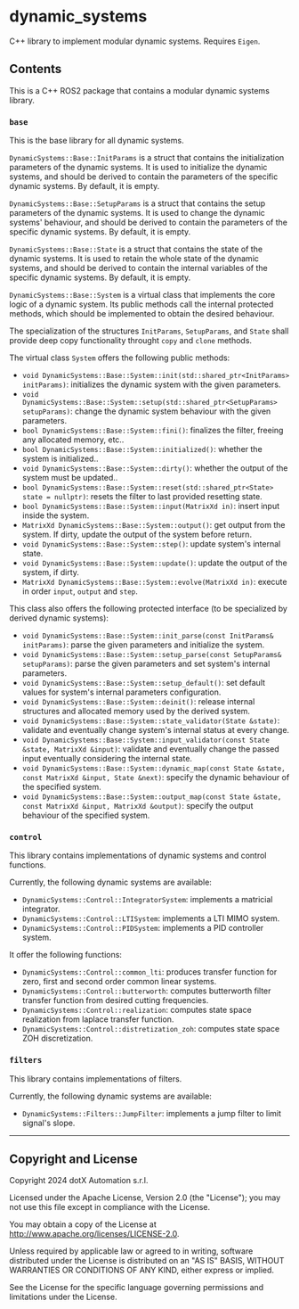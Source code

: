# dynamic_systems

C++ library to implement modular dynamic systems. Requires `Eigen`.

## Contents

This is a C++ ROS2 package that contains a modular dynamic systems library.

### `base`

This is the base library for all dynamic systems.

`DynamicSystems::Base::InitParams` is a struct that contains the initialization parameters of the dynamic systems. It is used to initialize the dynamic systems, and should be derived to contain the parameters of the specific dynamic systems. By default, it is empty.

`DynamicSystems::Base::SetupParams` is a struct that contains the setup parameters of the dynamic systems. It is used to change the dynamic systems' behaviour, and should be derived to contain the parameters of the specific dynamic systems. By default, it is empty.

`DynamicSystems::Base::State` is a struct that contains the state of the dynamic systems. It is used to retain the whole state of the dynamic systems, and should be derived to contain the internal variables of the specific dynamic systems. By default, it is empty.

`DynamicSystems::Base::System` is a virtual class that implements the core logic of a dynamic system. Its public methods call the internal protected methods, which should be implemented to obtain the desired behaviour.

The specialization of the structures `InitParams`, `SetupParams`, and `State` shall provide deep copy functionality throught `copy` and `clone` methods.

The virtual class `System` offers the following public methods:

- `void DynamicSystems::Base::System::init(std::shared_ptr<InitParams> initParams)`: initializes the dynamic system with the given parameters.
- `void DynamicSystems::Base::System::setup(std::shared_ptr<SetupParams> setupParams)`: change the dynamic system behaviour with the given parameters.
- `bool DynamicSystems::Base::System::fini()`: finalizes the filter, freeing any allocated memory, etc..
- `bool DynamicSystems::Base::System::initialized()`: whether the system is initialized..
- `void DynamicSystems::Base::System::dirty()`: whether the output of the system must be updated..
- `bool DynamicSystems::Base::System::reset(std::shared_ptr<State> state = nullptr)`: resets the filter to last provided resetting state.
- `bool DynamicSystems::Base::System::input(MatrixXd in)`: insert input inside the system.
- `MatrixXd DynamicSystems::Base::System::output()`: get output from the system. If dirty, update the output of the system before return.
- `void DynamicSystems::Base::System::step()`: update system's internal state.
- `void DynamicSystems::Base::System::update()`: update the output of the system, if dirty.
- `MatrixXd DynamicSystems::Base::System::evolve(MatrixXd in)`: execute in order `input`, `output` and `step`.

This class also offers the following protected interface (to be specialized by derived dynamic systems):

- `void DynamicSystems::Base::System::init_parse(const InitParams& initParams)`: parse the given parameters and initialize the system.
- `void DynamicSystems::Base::System::setup_parse(const SetupParams& setupParams)`: parse the given parameters and set system's internal parameters.
- `void DynamicSystems::Base::System::setup_default()`: set default values for system's internal parameters configuration.
- `void DynamicSystems::Base::System::deinit()`: release internal structures and allocated memory used by the derived system.
- `void DynamicSystems::Base::System::state_validator(State &state)`: validate and eventually change system's internal status at every change.
- `void DynamicSystems::Base::System::input_validator(const State &state, MatrixXd &input)`: validate and eventually change the passed input eventually considering the internal state.
- `void DynamicSystems::Base::System::dynamic_map(const State &state, const MatrixXd &input, State &next)`: specify the dynamic behaviour of the specified system.
- `void DynamicSystems::Base::System::output_map(const State &state, const MatrixXd &input, MatrixXd &output)`: specify the output behaviour of the specified system.

### `control`

This library contains implementations of dynamic systems and control functions.

Currently, the following dynamic systems are available:

- `DynamicSystems::Control::IntegratorSystem`: implements a matricial integrator.
- `DynamicSystems::Control::LTISystem`: implements a LTI MIMO system.
- `DynamicSystems::Control::PIDSystem`: implements a PID controller system.

It offer the following functions:

- `DynamicSystems::Control::common_lti`: produces transfer function for zero, first and second order common linear systems.
- `DynamicSystems::Control::butterworth`: computes butterworth filter transfer function from desired cutting frequencies.
- `DynamicSystems::Control::realization`: computes state space realization from laplace transfer function.
- `DynamicSystems::Control::distretization_zoh`: computes state space ZOH discretization.

### `filters`

This library contains implementations of filters.

Currently, the following dynamic systems are available:

- `DynamicSystems::Filters::JumpFilter`: implements a jump filter to limit signal's slope.

---

## Copyright and License

Copyright 2024 dotX Automation s.r.l.

Licensed under the Apache License, Version 2.0 (the "License"); you may not use this file except in compliance with the License.

You may obtain a copy of the License at <http://www.apache.org/licenses/LICENSE-2.0>.

Unless required by applicable law or agreed to in writing, software distributed under the License is distributed on an "AS IS" BASIS, WITHOUT WARRANTIES OR CONDITIONS OF ANY KIND, either express or implied.

See the License for the specific language governing permissions and limitations under the License.

